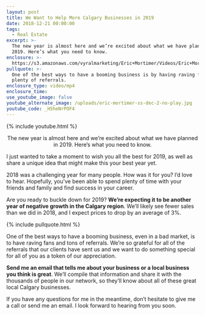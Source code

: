 ```yaml
---
layout: post
title: We Want to Help More Calgary Businesses in 2019
date: 2018-12-21 00:00:00
tags:
  - Real Estate
excerpt: >-
  The new year is almost here and we’re excited about what we have planned in
  2019. Here’s what you need to know.
enclosure: >-
  https://s3.amazonaws.com/vyralmarketing/Eric+Mortimer/Videos/Eric+Mortimer+%26+Associates+-+We+Want+to+Help+More+Calgary+Businesses+in+2019.mp4
pullquote: >-
  One of the best ways to have a booming business is by having raving fans and
  plenty of referrals.
enclosure_type: video/mp4
enclosure_time:
use_youtube_image: false
youtube_alternate_image: /uploads/eric-mortimer-ss-dec-2-no-play.jpg
youtube_code: _H5heNrPOF4
---
```


{% include youtube.html %}

<center>The new year is almost here and we’re excited about what we have planned in 2019. Here’s what you need to know.</center>

I just wanted to take a moment to wish you all the best for 2019, as well as share a unique idea that might make this your best year yet.

2018 was a challenging year for many people. How was it for you? I’d love to hear. Hopefully, you’ve been able to spend plenty of time with your friends and family and find success in your career.

Are you ready to buckle down for 2019? **We’re expecting it to be another year of negative growth in the Calgary region**. We’ll likely see fewer sales than we did in 2018, and I expect prices to drop by an average of 3%.

{% include pullquote.html %}

One of the best ways to have a booming business, even in a bad market, is to have raving fans and tons of referrals. We’re so grateful for all of the referrals that our clients have sent us and we want to do something special for all of you as a token of our appreciation.

**Send me an email that tells me about your business or a local business you think is great**. We’ll compile that information and share it with the thousands of people in our network, so they’ll know about all of these great local Calgary businesses.

If you have any questions for me in the meantime, don’t hesitate to give me a call or send me an email. I look forward to hearing from you soon.